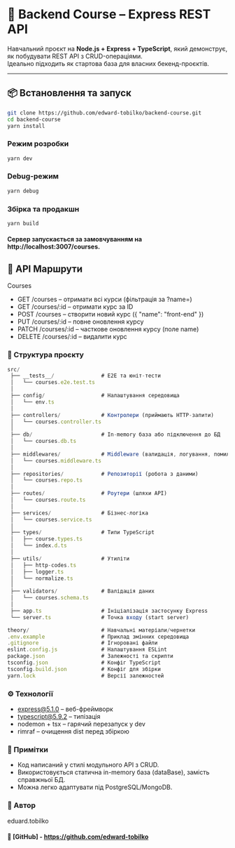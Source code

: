 # 📘 Backend Course – Express REST API

Навчальний проєкт на **Node.js + Express + TypeScript**, який демонструє, як побудувати REST API з CRUD-операціями.  
Ідеально підходить як стартова база для власних бекенд-проєктів.

---

## 📦 Встановлення та запуск
```bash
git clone https://github.com/edward-tobilko/backend-course.git
cd backend-course
yarn install
```

### Режим розробки
```bash
yarn dev
```

### Debug-режим
```bash
yarn debug
```

### Збірка та продакшн
```bash
yarn build
```

#### Сервер запускається за замовчуванням на http://localhost:3007/courses.

## 📌 API Маршрути
Courses
- GET /courses – отримати всі курси (фільтрація за ?name=)
- GET /courses/:id – отримати курс за ID
- POST /courses – створити новий курс ({ "name": "front-end" })
- PUT /courses/:id – повне оновлення курсу
- PATCH /courses/:id – часткове оновлення курсу (поле name)
- DELETE /courses/:id – видалити курс

### 📂 Структура проєкту
```typescript
src/
 ├── __tests__/               # E2E та юніт-тести
 │   └── courses.e2e.test.ts
 │
 ├── config/                  # Налаштування середовища
 │   └── env.ts
 │
 ├── controllers/             # Контролери (приймають HTTP-запити)
 │   └── courses.controller.ts
 │
 ├── db/                      # In-memory база або підключення до БД
 │   └── courses.db.ts
 │
 ├── middlewares/             # Middleware (валидація, логування, помилки)
 │   └── courses.middleware.ts
 │
 ├── repositories/            # Репозиторії (робота з даними)
 │   └── courses.repo.ts
 │
 ├── routes/                  # Роутери (шляхи API)
 │   └── courses.route.ts
 │
 ├── services/                # Бізнес-логіка
 │   └── courses.service.ts
 │
 ├── types/                   # Типи TypeScript
 │   ├── course.types.ts
 │   └── index.d.ts
 │
 ├── utils/                   # Утиліти
 │   ├── http-codes.ts
 │   ├── logger.ts
 │   └── normalize.ts
 │
 ├── validators/              # Валідація даних
 │   └── courses.schema.ts
 │
 ├── app.ts                   # Ініціалізація застосунку Express
 └── server.ts                # Точка входу (start server)

theory/                       # Навчальні матеріали/чернетки
.env.example                  # Приклад змінних середовища
.gitignore                    # Ігноровані файли
eslint.config.js              # Налаштування ESLint
package.json                  # Залежності та скрипти
tsconfig.json                 # Конфіг TypeScript
tsconfig.build.json           # Конфіг для збірки
yarn.lock                     # Версії залежностей
```

### ⚙️ Технології
- express@5.1.0 – веб-фреймворк
- typescript@5.9.2 – типізація
- nodemon + tsx – гарячий перезапуск у dev
- rimraf – очищення dist перед збіркою

### 📖 Примітки
- Код написаний у стилі модульного API з CRUD.
- Використовується статична in-memory база (dataBase), замість справжньої БД.
- Можна легко адаптувати під PostgreSQL/MongoDB.

### 📖 Автор
eduard.tobilko
#### 🔗 [GitHub] - https://github.com/edward-tobilko
